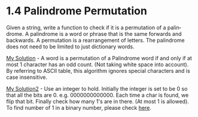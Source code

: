 # 1.4 Palindrome Permutation

Given a string, write a function to check if it is a permutation of a palin­drome. A palindrome is a word or phrase that is the same forwards and backwards. A permutation is a rearrangement of letters. The palindrome does not need to be limited to just dictionary words.

[My Solution](./palindromePermutation/mySolution.cpp) - A word is a permutation of a Palindrome word if and only if at most 1 character has an odd count. (Not taking white space into account). By referring to ASCII table, this algorithm ignores special characters and is case insensitive.


[My Solution2](./palindromePermutation/mySolution2.cpp) - Use an integer to hold. Initially the integer is set to be 0 so that all the bits are 0. e.g. 0000000000000. Each time a char is found, we flip that bit. Finally check how many 1's are in there. (At most 1 is allowed). To find number of 1 in a binary number, please check [here](https://www.geeksforgeeks.org/count-set-bits-in-an-integer/).
